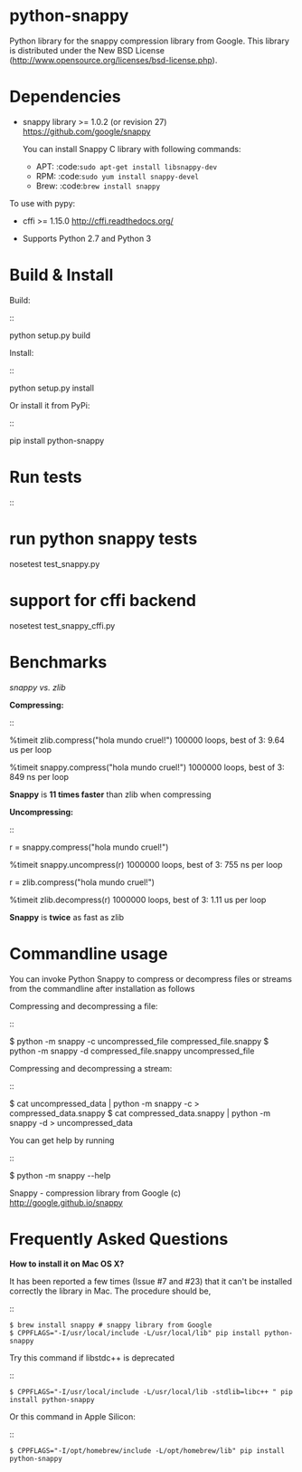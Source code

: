 python-snappy
=============

Python library for the snappy compression library from Google.
This library is distributed under the New BSD License
(http://www.opensource.org/licenses/bsd-license.php).

Dependencies
============

* snappy library >= 1.0.2 (or revision 27)
  https://github.com/google/snappy

  You can install Snappy C library with following commands:

  - APT:  :code:`sudo apt-get install libsnappy-dev`
  - RPM:  :code:`sudo yum install snappy-devel`
  - Brew: :code:`brew install snappy`

To use with pypy:

* cffi >= 1.15.0
  http://cffi.readthedocs.org/

* Supports Python 2.7 and Python 3

Build & Install
===============

Build:

::

  python setup.py build

Install:

::

  python setup.py install


Or install it from PyPi:

::

  pip install python-snappy

Run tests
=========

::

  # run python snappy tests
  nosetest test_snappy.py

  # support for cffi backend
  nosetest test_snappy_cffi.py

Benchmarks
==========

*snappy vs. zlib*

**Compressing:**

::

  %timeit zlib.compress("hola mundo cruel!")
  100000 loops, best of 3: 9.64 us per loop

  %timeit snappy.compress("hola mundo cruel!")
  1000000 loops, best of 3: 849 ns per loop

**Snappy** is **11 times faster** than zlib when compressing

**Uncompressing:**

::

  r = snappy.compress("hola mundo cruel!")

  %timeit snappy.uncompress(r)
  1000000 loops, best of 3: 755 ns per loop

  r = zlib.compress("hola mundo cruel!")

  %timeit zlib.decompress(r)
  1000000 loops, best of 3: 1.11 us per loop

**Snappy** is **twice** as fast as zlib

Commandline usage
=================

You can invoke Python Snappy to compress or decompress files or streams from
the commandline after installation as follows

Compressing and decompressing a file:

::

  $ python -m snappy -c uncompressed_file compressed_file.snappy
  $ python -m snappy -d compressed_file.snappy uncompressed_file

Compressing and decompressing a stream:

::

  $ cat uncompressed_data | python -m snappy -c > compressed_data.snappy
  $ cat compressed_data.snappy | python -m snappy -d > uncompressed_data

You can get help by running

::

  $ python -m snappy --help


Snappy - compression library from Google (c)
 http://google.github.io/snappy
 
Frequently Asked Questions
==========================
 
**How to install it on Mac OS X?**

It has been reported a few times (Issue #7 and #23) that it can't be installed correctly the library in Mac. 
The procedure should be,

::

    $ brew install snappy # snappy library from Google 
    $ CPPFLAGS="-I/usr/local/include -L/usr/local/lib" pip install python-snappy

Try this command if libstdc++ is deprecated

::
  
    $ CPPFLAGS="-I/usr/local/include -L/usr/local/lib -stdlib=libc++ " pip install python-snappy
    

Or this command in Apple Silicon:

::
  
    $ CPPFLAGS="-I/opt/homebrew/include -L/opt/homebrew/lib" pip install python-snappy 
